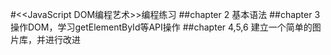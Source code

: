#<<JavaScript DOM编程艺术>>编程练习
##chapter 2
基本语法
##chapter 3
操作DOM，学习getElementById等API操作
##chapter 4,5,6
建立一个简单的图片库，并进行改进

